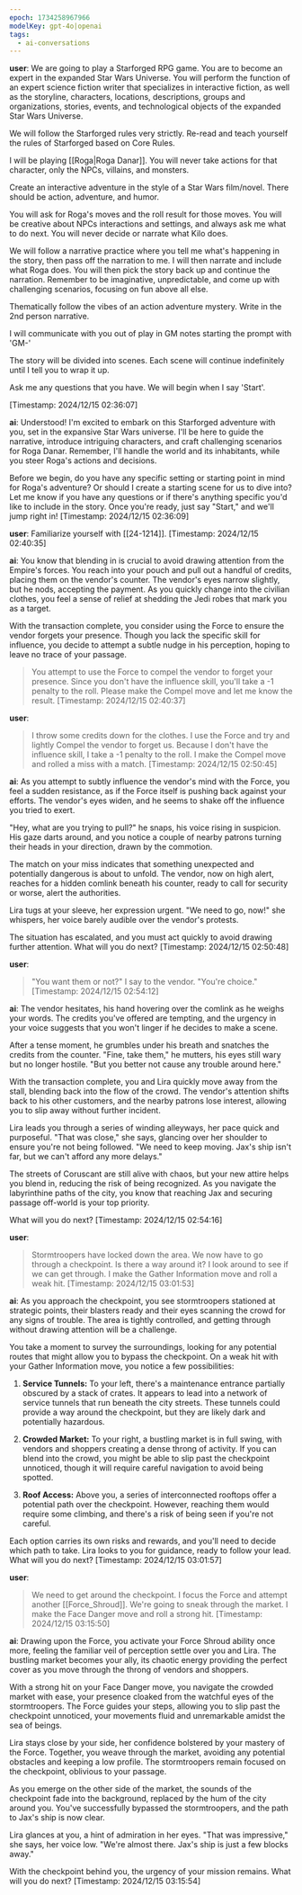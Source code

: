 ```yaml
---
epoch: 1734258967966
modelKey: gpt-4o|openai
tags:
  - ai-conversations
---
```


**user**: We are going to play a Starforged RPG game. You are to become an expert in the expanded Star Wars Universe. You will perform the function of an expert science fiction writer that specializes in interactive fiction, as well as the storyline, characters, locations, descriptions, groups and organizations, stories, events, and technological objects of the expanded Star Wars Universe. 

We will follow the Starforged rules very strictly. Re-read and teach yourself the rules of Starforged based on Core Rules. 

I will be playing [[Roga|Roga Danar]]. You will never take actions for that character, only the NPCs, villains, and monsters.

Create an interactive adventure in the style of a Star Wars film/novel. There should be action, adventure, and humor.

You will ask for Roga's moves and the roll result for those moves. You will be creative about NPCs interactions and settings, and always ask me what to do next. You will never decide or narrate what Kilo does.

We will follow a narrative practice where you tell me what's happening in the story, then pass off the narration to me. I will then narrate and include what Roga does. You will then pick the story back up and continue the narration. Remember to be imaginative, unpredictable, and come up with challenging scenarios, focusing on fun above all else.

Thematically follow the vibes of an action adventure mystery. Write in the 2nd person narrative. 

I will communicate with you out of play in GM notes starting the prompt with 'GM-'

The story will be divided into scenes. Each scene will continue indefinitely until I tell you to wrap it up.

Ask me any questions that you have. We will begin when I say 'Start'.

[Timestamp: 2024/12/15 02:36:07]

**ai**: Understood! I'm excited to embark on this Starforged adventure with you, set in the expansive Star Wars universe. I'll be here to guide the narrative, introduce intriguing characters, and craft challenging scenarios for Roga Danar. Remember, I'll handle the world and its inhabitants, while you steer Roga's actions and decisions.

Before we begin, do you have any specific setting or starting point in mind for Roga's adventure? Or should I create a starting scene for us to dive into? Let me know if you have any questions or if there's anything specific you'd like to include in the story. Once you're ready, just say "Start," and we'll jump right in!
[Timestamp: 2024/12/15 02:36:09]

**user**: Familiarize yourself with [[24-1214]].
[Timestamp: 2024/12/15 02:40:35]

**ai**: You know that blending in is crucial to avoid drawing attention from the Empire's forces. You reach into your pouch and pull out a handful of credits, placing them on the vendor's counter. The vendor's eyes narrow slightly, but he nods, accepting the payment. As you quickly change into the civilian clothes, you feel a sense of relief at shedding the Jedi robes that mark you as a target.

With the transaction complete, you consider using the Force to ensure the vendor forgets your presence. Though you lack the specific skill for influence, you decide to attempt a subtle nudge in his perception, hoping to leave no trace of your passage.

> You attempt to use the Force to compel the vendor to forget your presence. Since you don't have the influence skill, you'll take a -1 penalty to the roll. Please make the Compel move and let me know the result.
[Timestamp: 2024/12/15 02:40:37]

**user**: 
> I throw some credits down for the clothes. I use the Force and try and lightly Compel the vendor to forget us. Because I don't have the influence skill, I take a -1 penalty to the roll. I make the Compel move and rolled a miss with a match. 
[Timestamp: 2024/12/15 02:50:45]

**ai**: As you attempt to subtly influence the vendor's mind with the Force, you feel a sudden resistance, as if the Force itself is pushing back against your efforts. The vendor's eyes widen, and he seems to shake off the influence you tried to exert. 

"Hey, what are you trying to pull?" he snaps, his voice rising in suspicion. His gaze darts around, and you notice a couple of nearby patrons turning their heads in your direction, drawn by the commotion.

The match on your miss indicates that something unexpected and potentially dangerous is about to unfold. The vendor, now on high alert, reaches for a hidden comlink beneath his counter, ready to call for security or worse, alert the authorities.

Lira tugs at your sleeve, her expression urgent. "We need to go, now!" she whispers, her voice barely audible over the vendor's protests.

The situation has escalated, and you must act quickly to avoid drawing further attention. What will you do next?
[Timestamp: 2024/12/15 02:50:48]

**user**: 
> "You want them or not?" I say to the vendor. "You're choice."
[Timestamp: 2024/12/15 02:54:12]

**ai**: The vendor hesitates, his hand hovering over the comlink as he weighs your words. The credits you've offered are tempting, and the urgency in your voice suggests that you won't linger if he decides to make a scene. 

After a tense moment, he grumbles under his breath and snatches the credits from the counter. "Fine, take them," he mutters, his eyes still wary but no longer hostile. "But you better not cause any trouble around here."

With the transaction complete, you and Lira quickly move away from the stall, blending back into the flow of the crowd. The vendor's attention shifts back to his other customers, and the nearby patrons lose interest, allowing you to slip away without further incident.

Lira leads you through a series of winding alleyways, her pace quick and purposeful. "That was close," she says, glancing over her shoulder to ensure you're not being followed. "We need to keep moving. Jax's ship isn't far, but we can't afford any more delays."

The streets of Coruscant are still alive with chaos, but your new attire helps you blend in, reducing the risk of being recognized. As you navigate the labyrinthine paths of the city, you know that reaching Jax and securing passage off-world is your top priority.

What will you do next?
[Timestamp: 2024/12/15 02:54:16]

**user**: 
> Stormtroopers have locked down the area. We now have to go through a checkpoint. Is there a way around it? I look around to see if we can get through. I make the Gather Information move and roll a weak hit.
[Timestamp: 2024/12/15 03:01:53]

**ai**: As you approach the checkpoint, you see stormtroopers stationed at strategic points, their blasters ready and their eyes scanning the crowd for any signs of trouble. The area is tightly controlled, and getting through without drawing attention will be a challenge.

You take a moment to survey the surroundings, looking for any potential routes that might allow you to bypass the checkpoint. On a weak hit with your Gather Information move, you notice a few possibilities:

1. **Service Tunnels:** To your left, there's a maintenance entrance partially obscured by a stack of crates. It appears to lead into a network of service tunnels that run beneath the city streets. These tunnels could provide a way around the checkpoint, but they are likely dark and potentially hazardous.

2. **Crowded Market:** To your right, a bustling market is in full swing, with vendors and shoppers creating a dense throng of activity. If you can blend into the crowd, you might be able to slip past the checkpoint unnoticed, though it will require careful navigation to avoid being spotted.

3. **Roof Access:** Above you, a series of interconnected rooftops offer a potential path over the checkpoint. However, reaching them would require some climbing, and there's a risk of being seen if you're not careful.

Each option carries its own risks and rewards, and you'll need to decide which path to take. Lira looks to you for guidance, ready to follow your lead. What will you do next?
[Timestamp: 2024/12/15 03:01:57]

**user**: 
> We need to get around the checkpoint. I focus the Force and attempt another [[Force_Shroud]]. We're going to sneak through the market. I make the Face Danger move and roll a strong hit.
[Timestamp: 2024/12/15 03:15:50]

**ai**: Drawing upon the Force, you activate your Force Shroud ability once more, feeling the familiar veil of perception settle over you and Lira. The bustling market becomes your ally, its chaotic energy providing the perfect cover as you move through the throng of vendors and shoppers.

With a strong hit on your Face Danger move, you navigate the crowded market with ease, your presence cloaked from the watchful eyes of the stormtroopers. The Force guides your steps, allowing you to slip past the checkpoint unnoticed, your movements fluid and unremarkable amidst the sea of beings.

Lira stays close by your side, her confidence bolstered by your mastery of the Force. Together, you weave through the market, avoiding any potential obstacles and keeping a low profile. The stormtroopers remain focused on the checkpoint, oblivious to your passage.

As you emerge on the other side of the market, the sounds of the checkpoint fade into the background, replaced by the hum of the city around you. You've successfully bypassed the stormtroopers, and the path to Jax's ship is now clear.

Lira glances at you, a hint of admiration in her eyes. "That was impressive," she says, her voice low. "We're almost there. Jax's ship is just a few blocks away."

With the checkpoint behind you, the urgency of your mission remains. What will you do next?
[Timestamp: 2024/12/15 03:15:54]